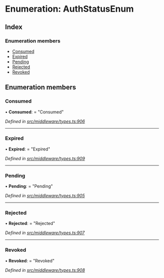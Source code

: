 # Enumeration: AuthStatusEnum

## Index

### Enumeration members

* [Consumed](middleware.authstatusenum.md#consumed)
* [Expired](middleware.authstatusenum.md#expired)
* [Pending](middleware.authstatusenum.md#pending)
* [Rejected](middleware.authstatusenum.md#rejected)
* [Revoked](middleware.authstatusenum.md#revoked)

## Enumeration members

###  Consumed

• **Consumed**: = "Consumed"

*Defined in [src/middleware/types.ts:906](https://github.com/PolymathNetwork/polymesh-sdk/blob/d7c2770/src/middleware/types.ts#L906)*

___

###  Expired

• **Expired**: = "Expired"

*Defined in [src/middleware/types.ts:909](https://github.com/PolymathNetwork/polymesh-sdk/blob/d7c2770/src/middleware/types.ts#L909)*

___

###  Pending

• **Pending**: = "Pending"

*Defined in [src/middleware/types.ts:905](https://github.com/PolymathNetwork/polymesh-sdk/blob/d7c2770/src/middleware/types.ts#L905)*

___

###  Rejected

• **Rejected**: = "Rejected"

*Defined in [src/middleware/types.ts:907](https://github.com/PolymathNetwork/polymesh-sdk/blob/d7c2770/src/middleware/types.ts#L907)*

___

###  Revoked

• **Revoked**: = "Revoked"

*Defined in [src/middleware/types.ts:908](https://github.com/PolymathNetwork/polymesh-sdk/blob/d7c2770/src/middleware/types.ts#L908)*
